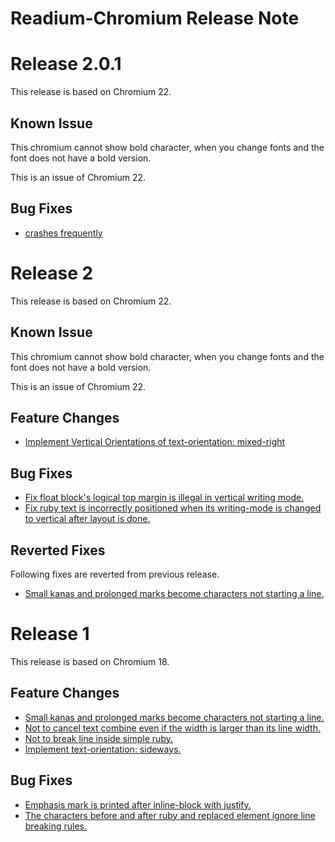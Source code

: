 Readium-Chromium Release Note
===============

# Release 2.0.1
This release is based on Chromium 22.

## **Known Issue**
This chromium cannot show bold character, when you change fonts and the font does not have a bold version.

This is an issue of Chromium 22.

## Bug Fixes
* [crashes frequently](https://github.com/readium/Readium-Chromium/issues/7)

# Release 2
This release is based on Chromium 22.

## **Known Issue**
This chromium cannot show bold character, when you change fonts and the font does not have a bold version.

This is an issue of Chromium 22.

## Feature Changes
* [Implement Vertical Orientations of text-orientation: mixed-right](https://github.com/readium/Readium-WebKit/issues/13)

## Bug Fixes
* [Fix float block's logical top margin is illegal in vertical writing mode.](https://github.com/readium/Readium-WebKit/issues/10)
* [Fix ruby text is incorrectly positioned when its writing-mode is changed to vertical after layout is done.](https://github.com/readium/Readium-WebKit/issues/11)

## Reverted Fixes
Following fixes are reverted from previous release.
* [Small kanas and prolonged marks become characters not starting a line.](https://github.com/readium/Readium-ICU/issues/2)

# Release 1

This release is based on Chromium 18.

## Feature Changes
* [Small kanas and prolonged marks become characters not starting a line.](https://github.com/readium/Readium-ICU/issues/2)
* [Not to cancel text combine even if the width is larger than its line width.](https://github.com/readium/Readium-WebKit/issues/2)
* [Not to break line inside simple ruby.](https://github.com/readium/Readium-WebKit/issues/7)
* [Implement text-orientation: sideways.](https://github.com/readium/Readium-WebKit/issues/8)

## Bug Fixes
* [Emphasis mark is printed after inline-block with justify.](https://github.com/readium/Readium-WebKit/issues/3)
* [The characters before and after ruby and replaced element ignore line breaking rules.](https://github.com/readium/Readium-WebKit/issues/5)
